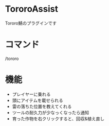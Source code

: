 # TororoAssist
Tororo鯖のプラグインです

# コマンド
/tororo

# 機能
* プレイヤーに乗れる
* 頭にアイテムを載せられる
* 雷の落ちた位置を教えてくれる
* ツールの耐久力が少なっくなったら通知
* 育った作物を右クリックすると、回収&植え直し
